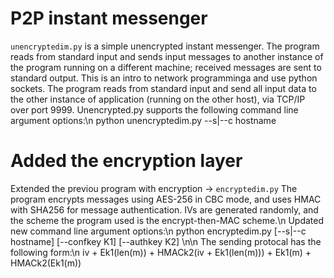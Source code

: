 # P2P instant messenger

`unencryptedim.py` is a simple unencrypted instant messenger. The program reads from standard input and sends input messages to another instance of the
program running on a different machine; received messages are sent to standard output. This is an intro to network programminga and use python sockets.
The program reads from standard input and send all input data to the other instance of application (running on the other host), via TCP/IP over port 9999.
Unencrypted.py supports the following command line argument options:\n
  python unencryptedim.py --s|--c hostname

# Added the encryption layer
Extended the previou program with encryption -> `encryptedim.py`
The program encrypts messages using AES-256 in CBC mode, and uses HMAC with SHA256 for message authentication. IVs are generated randomly, and the scheme
the program used is the encrypt-then-MAC scheme.\n
Updated new command line argument options:\n
  python encryptedim.py [--s|--c hostname] [--confkey K1] [--authkey K2]
  \n\n
The sending protocal has the following form:\n
iv + Ek1(len(m)) + HMACk2(iv + Ek1(len(m))) + Ek1(m) + HMACk2(Ek1(m))
